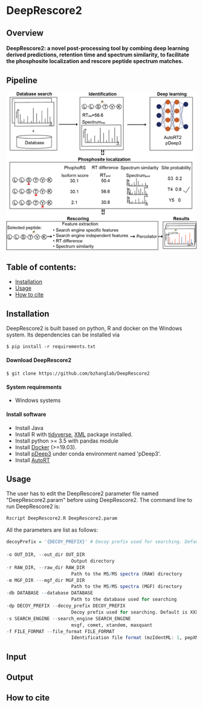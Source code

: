 # DeepRescore2

## Overview

#### DeepRescore2: a novel post-processing tool by combing deep learning derived predictions, retention time and spectrum similarity, to facilitate the phosphosite localization and rescore peptide spectrum matches. 


## Pipeline

![DeepRescore2 pipeline](Images/Figure1.png)

## Table of contents:

- [Installation](#Installation)
- [Usage](#Usage)
- [How to cite](#How-to-cite)

## Installation
DeepRescore2 is built based on python, R and docker on the Windows system. Its dependencies can be installed via
```shell
$ pip install -r requirements.txt
```

#### Download DeepRescore2

```shell
$ git clone https://github.com/bzhanglab/DeepRescore2
```

#### System requirements

* Windows systems

#### Install software

* Install Java
* Install R with [tidyverse](https://www.tidyverse.org/packages/), [XML](https://cran.r-project.org/web/packages/XML/index.html) package installed.
* Install python >= 3.5 with pandas module
* Install [Docker](https://docs.docker.com/install/) (>=19.03).
* Install [pDeep3](https://github.com/pFindStudio/pDeep3) under conda environment named 'pDeep3'.
* Install [AutoRT](https://github.com/bzhanglab/AutoRT)


## Usage

The user has to edit the DeepRescore2 parameter file named "DeepRescore2.param" before using DeepRescore2. The command line to run DeepRescore2 is:
```R
Rscript DeepRescore2.R DeepRescore2.param
```

All the parameters are list as follows:
```R
decoyPrefix = '{DECOY_PREFIX}' # Decoy prefix used for searching. Default is XXX_
                        
-o OUT_DIR, --out_dir OUT_DIR
                        Output directory
-r RAW_DIR, --raw_dir RAW_DIR
                        Path to the MS/MS spectra (RAW) directory
-m MGF_DIR ---mgf_dir MGF_DIR
                        Path to the MS/MS spectra (MGF) directory
-db DATABASE --database DATABASE
                        Path to the database used for searching
-dp DECOY_PREFIX --decoy_prefix DECOY_PREFIX
                        Decoy prefix used for searching. Default is XXX_
-s SEARCH_ENGINE --search_engine SEARCH_ENGINE
                        msgf, comet, xtandem, maxquant
-f FILE_FORMAT --file_format FILE_FORMAT
                        Identification file format (mzIdentML: 1, pepXML: 2, proBAM: 3, txt: 4, maxQuant: 5, TIC: 6)
```

## Input

## Output

## How to cite

